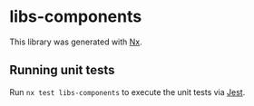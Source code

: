 # libs-components

This library was generated with [Nx](https://nx.dev).

## Running unit tests

Run `nx test libs-components` to execute the unit tests via [Jest](https://jestjs.io).
